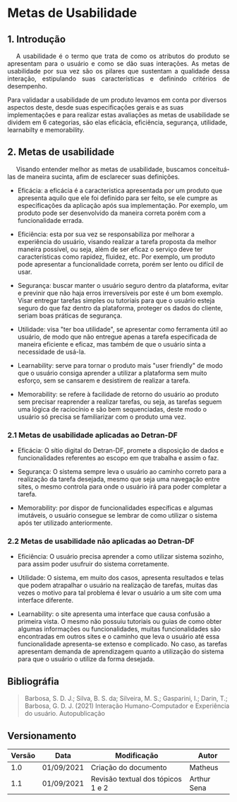 # Metas de Usabilidade

## 1. Introdução

<p style="text-indent: 20px; text-align: justify">
A usabilidade é o termo que trata de como os atributos do produto se
apresentam para o usuário e como se dão suas interações. As metas de
usabilidade por sua vez são os pilares que sustentam a qualidade dessa 
interação, estipulando suas características e definindo critérios de 
desempenho.

Para validadar a usabilidade de um produto levamos em conta por 
diversos aspectos deste, desde suas especificações gerais e as suas 
implementações e para realizar estas avaliações as metas de usabilidade
se dividem em 6 categorias, são elas eficácia, eficiência, segurança,
utilidade, learnabilty e memorability.
</p>

## 2. Metas de usabilidade

<p style="text-indent: 20px; text-align: justify">
Visando entender melhor as metas de usabilidade, buscamos 
conceituá-las de maneira sucinta, afim de esclarecer suas
definições.
</p>

- Eficácia: a eficácia é a caracteristica apresentada por um produto que apresenta aquilo que ele foi definido
para ser feito, se ele cumpre as especificações da aplicação após sua implementação. Por exemplo, um produto
pode ser desenvolvido da maneira correta porém com a funcionalidade errada.

- Eficiência: esta por sua vez se responsabiliza por melhorar a experiência do usuário, visando realizar a tarefa
proposta da melhor maneira possível, ou seja, além de ser eficaz o serviço deve ter características como rapidez,
fluidez, etc. Por exemplo, um produto pode apresentar a funcionalidade correta, porém ser lento ou difícil de usar.

- Segurança: buscar manter o usuário seguro dentro da plataforma, evitar e previnir que não haja erros irreversíveis
por este é um bom exemplo. Visar entregar tarefas simples ou tutoriais para que o usuário esteja seguro do que faz 
dentro da plataforma, proteger os dados do cliente, seriam boas práticas de segurança.

- Utilidade: visa "ter boa utilidade", se apresentar como ferramenta útil ao usuário, de modo que não entregue 
apenas a tarefa especificada de maneira eficiente e eficaz, mas também de que o usuário sinta a necessidade de usá-la.

- Learnability: serve para tornar o produto mais "user friendly" de modo que o usuário consiga aprender a 
utilizar a plataforma sem muito esforço, sem se cansarem e desistirem de realizar a tarefa.

- Memorability: se refere à facilidade de retorno do usuário ao produto sem precisar reaprender a realizar tarefas, 
ou seja, as tarefas seguem uma lógica de raciocínio e são bem sequenciadas, deste modo o usuário só precisa se familiarizar
com o produto uma vez.

### 2.1 Metas de usabilidade aplicadas ao Detran-DF

- Eficácia: O sítio digital do Detran-DF, promete a disposição de dados e funcionalidades referentes ao escopo em que trabalha e assim o faz.

- Segurança: O sistema sempre leva o usuário ao caminho correto para a realização da tarefa desejada, mesmo que seja uma navegação entre sites, o mesmo controla para onde o usuário irá para poder completar a tarefa.

- Memorability: por dispor de funcionalidades específicas e algumas imutáveis, o usuário consegue se lembrar de como utilizar o sistema após ter utilizado anteriormente.

### 2.2 Metas de usabilidade não aplicadas ao Detran-DF

- Eficiência: O usuário precisa aprender a como utilizar sistema sozinho, para assim poder usufruir do sistema corretamente.

- Utilidade: O sistema, em muito dos casos, apresenta resultados e telas que podem atrapalhar o usuário na realização de tarefas, muitas das vezes o motivo para tal problema é levar o usuário a um site com uma interface diferente.

- Learnability: o site apresenta uma interface que causa confusão a primeira vista. O mesmo não possuiu tutoriais ou guias de como obter algumas informações ou funcionalidades, muitas funcionalidades são encontradas em outros sites e o caminho que leva o usuário até essa funcionalidade apresenta-se extenso e complicado. No caso, as tarefas apresentam demanda de aprendizagem quanto a utilização do sistema para que o usuário o utilize da forma desejada.

## Bibliográfia

> Barbosa, S. D. J.; Silva, B. S. da; Silveira, M. S.; Gasparini, I.; Darin, T.; Barbosa, G. D. J. (2021) Interação Humano-Computador e Experiência do usuário. Autopublicação

## Versionamento

| Versão | Data | Modificação | Autor |
|--|--|--|--|
| 1.0 | 01/09/2021 | Criação do documento | Matheus | 
| 1.1 | 01/09/2021 | Revisão textual dos tópicos 1 e 2 | Arthur Sena | 